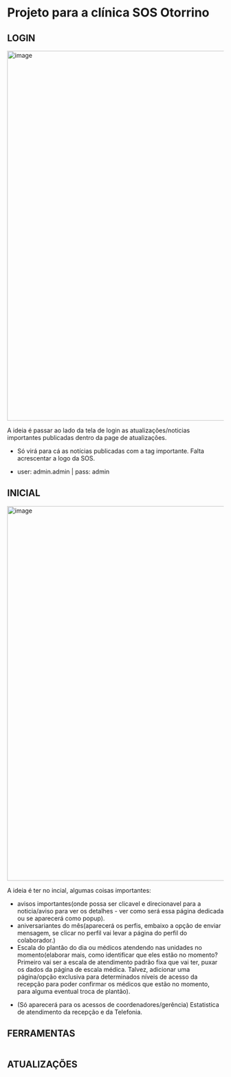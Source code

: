 # Projeto para a clínica SOS Otorrino

## LOGIN
<img width="1911" height="861" alt="image" src="https://github.com/user-attachments/assets/011ca5c2-c505-4284-a514-4c5bbb7c18c9" />

A ideia é passar ao lado da tela de login as atualizações/noticias importantes publicadas dentro da page de atualizações.
- Só virá para cá as notícias publicadas com a tag importante. Falta acrescentar a logo da SOS.
* user: admin.admin | pass: admin

## INICIAL
<img width="1508" height="872" alt="image" src="https://github.com/user-attachments/assets/e3a0a102-b9fc-4b84-a4d2-590aaa050642" />

A ideia é ter no incial, algumas coisas importantes:
- avisos importantes(onde possa ser clicavel e direcionavel para a noticia/aviso para ver os detalhes - ver como será essa página dedicada ou se aparecerá como popup).
- aniversariantes do mês(aparecerá os perfis, embaixo a opção de enviar mensagem, se clicar no perfil vai levar a página do perfil do colaborador.)
- Escala do plantão do dia ou médicos atendendo nas unidades no momento(elaborar mais, como identificar que eles estão no momento? Primeiro vai ser a escala de atendimento padrão fixa que vai ter, puxar os dados da página de escala médica. Talvez, adicionar uma página/opção exclusiva para determinados níveis de acesso da recepção para poder confirmar os médicos que estão no momento, para alguma eventual troca de plantão).
* (Só aparecerá para os acessos de coordenadores/gerência) Estatistica de atendimento da recepção e da Telefonia.

## FERRAMENTAS
```

```

## ATUALIZAÇÕES
```

```
